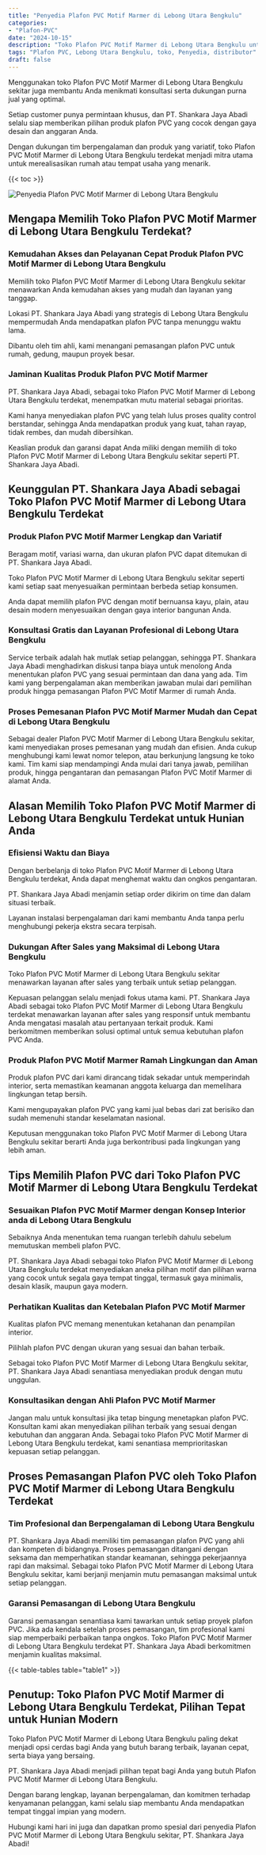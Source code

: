 ```yaml
---
title: "Penyedia Plafon PVC Motif Marmer di Lebong Utara Bengkulu"
categories: 
- "Plafon-PVC"
date: "2024-10-15"
description: "Toko Plafon PVC Motif Marmer di Lebong Utara Bengkulu untuk rumah, office, dan gerai. Produk terbaik, beragam motif, warna modern, dengan jasa penempatan oleh tim berpengalaman serta garansi resmi!|Servis penyediaan Plafon PVC Motif Marmer di Lebong Utara Bengkulu bagi kebutuhan tempat tinggal, perkantoran, atau gerai, dengan material unggulan dan instalasi oleh teknisi profesional serta jaminan resmi.|Pilihan Plafon PVC Motif Marmer di Lebong Utara Bengkulu yang andal untuk hunian, office, dan ritel, bersama produk unggulan dan instalasi oleh tenaga ahli ahli dan garansi resmi.|Distribusi Plafon PVC Motif Marmer di Lebong Utara Bengkulu bagi hunian, office, serta ritel, dengan plafon unggulan dan penempatan ditangani oleh tenaga ahli profesional, lengkap dengan kepastian resmi.}"
tags: "Plafon PVC, Lebong Utara Bengkulu, toko, Penyedia, distributor"
draft: false
---
```


Menggunakan toko Plafon PVC Motif Marmer di Lebong Utara Bengkulu sekitar juga membantu Anda menikmati konsultasi serta dukungan purna jual yang optimal.

Setiap customer punya permintaan khusus, dan PT. Shankara Jaya Abadi selalu siap memberikan pilihan produk plafon PVC yang cocok dengan gaya desain dan anggaran Anda.

Dengan dukungan tim berpengalaman dan produk yang variatif, toko Plafon PVC Motif Marmer di Lebong Utara Bengkulu terdekat menjadi mitra utama untuk merealisasikan rumah atau tempat usaha yang menarik.

{{< toc >}}

![Penyedia Plafon PVC Motif Marmer di Lebong Utara Bengkulu](/images/Plafon-PVC/Penyedia-Plafon-PVC-Motif-Marmer-di-Lebong-Utara-Bengkulu.png)


## Mengapa Memilih Toko Plafon PVC Motif Marmer di Lebong Utara Bengkulu Terdekat?

### Kemudahan Akses dan Pelayanan Cepat Produk Plafon PVC Motif Marmer di Lebong Utara Bengkulu

Memilih toko Plafon PVC Motif Marmer di Lebong Utara Bengkulu sekitar menawarkan Anda kemudahan akses yang mudah dan layanan yang tanggap.

Lokasi PT. Shankara Jaya Abadi yang strategis di Lebong Utara Bengkulu mempermudah Anda mendapatkan plafon PVC tanpa menunggu waktu lama.

Dibantu oleh tim ahli, kami menangani pemasangan plafon PVC untuk rumah, gedung, maupun proyek besar.

### Jaminan Kualitas Produk Plafon PVC Motif Marmer

PT. Shankara Jaya Abadi, sebagai toko Plafon PVC Motif Marmer di Lebong Utara Bengkulu terdekat, menempatkan mutu material sebagai prioritas.

Kami hanya menyediakan plafon PVC yang telah lulus proses quality control berstandar, sehingga Anda mendapatkan produk yang kuat, tahan rayap, tidak rembes, dan mudah dibersihkan.

Keaslian produk dan garansi dapat Anda miliki dengan memilih di toko Plafon PVC Motif Marmer di Lebong Utara Bengkulu sekitar seperti PT. Shankara Jaya Abadi.

## Keunggulan PT. Shankara Jaya Abadi sebagai Toko Plafon PVC Motif Marmer di Lebong Utara Bengkulu Terdekat

### Produk Plafon PVC Motif Marmer Lengkap dan Variatif

Beragam motif, variasi warna, dan ukuran plafon PVC dapat ditemukan di PT. Shankara Jaya Abadi.

Toko Plafon PVC Motif Marmer di Lebong Utara Bengkulu sekitar seperti kami setiap saat menyesuaikan permintaan berbeda setiap konsumen.

Anda dapat memilih plafon PVC dengan motif bernuansa kayu, plain, atau desain modern menyesuaikan dengan gaya interior bangunan Anda.

### Konsultasi Gratis dan Layanan Profesional di Lebong Utara Bengkulu

Service terbaik adalah hak mutlak setiap pelanggan, sehingga PT. Shankara Jaya Abadi menghadirkan diskusi tanpa biaya untuk menolong Anda menentukan plafon PVC yang sesuai permintaan dan dana yang ada. Tim kami yang berpengalaman akan memberikan jawaban mulai dari pemilihan produk hingga pemasangan Plafon PVC Motif Marmer di rumah Anda.

### Proses Pemesanan Plafon PVC Motif Marmer Mudah dan Cepat di Lebong Utara Bengkulu

Sebagai dealer Plafon PVC Motif Marmer di Lebong Utara Bengkulu sekitar, kami menyediakan proses pemesanan yang mudah dan efisien. Anda cukup menghubungi kami lewat nomor telepon, atau berkunjung langsung ke toko kami. Tim kami siap mendampingi Anda mulai dari tanya jawab, pemilihan produk, hingga pengantaran dan pemasangan Plafon PVC Motif Marmer di alamat Anda.

## Alasan Memilih Toko Plafon PVC Motif Marmer di Lebong Utara Bengkulu Terdekat untuk Hunian Anda

### Efisiensi Waktu dan Biaya

Dengan berbelanja di toko Plafon PVC Motif Marmer di Lebong Utara Bengkulu terdekat, Anda dapat menghemat waktu dan ongkos pengantaran.

PT. Shankara Jaya Abadi menjamin setiap order dikirim on time dan dalam situasi terbaik.

Layanan instalasi berpengalaman dari kami membantu Anda tanpa perlu menghubungi pekerja ekstra secara terpisah.

### Dukungan After Sales yang Maksimal di Lebong Utara Bengkulu

Toko Plafon PVC Motif Marmer di Lebong Utara Bengkulu sekitar menawarkan layanan after sales yang terbaik untuk setiap pelanggan.

Kepuasan pelanggan selalu menjadi fokus utama kami. PT. Shankara Jaya Abadi sebagai toko Plafon PVC Motif Marmer di Lebong Utara Bengkulu terdekat menawarkan layanan after sales yang responsif untuk membantu Anda mengatasi masalah atau pertanyaan terkait produk. Kami berkomitmen memberikan solusi optimal untuk semua kebutuhan plafon PVC Anda.

### Produk Plafon PVC Motif Marmer Ramah Lingkungan dan Aman

Produk plafon PVC dari kami dirancang tidak sekadar untuk memperindah interior, serta memastikan keamanan anggota keluarga dan memelihara lingkungan tetap bersih.

Kami mengupayakan plafon PVC yang kami jual bebas dari zat berisiko dan sudah memenuhi standar keselamatan nasional.

Keputusan menggunakan toko Plafon PVC Motif Marmer di Lebong Utara Bengkulu sekitar berarti Anda juga berkontribusi pada lingkungan yang lebih aman.

## Tips Memilih Plafon PVC dari Toko Plafon PVC Motif Marmer di Lebong Utara Bengkulu Terdekat

### Sesuaikan Plafon PVC Motif Marmer dengan Konsep Interior anda di Lebong Utara Bengkulu

Sebaiknya Anda menentukan tema ruangan terlebih dahulu sebelum memutuskan membeli plafon PVC.

PT. Shankara Jaya Abadi sebagai toko Plafon PVC Motif Marmer di Lebong Utara Bengkulu terdekat menyediakan aneka pilihan motif dan pilihan warna yang cocok untuk segala gaya tempat tinggal, termasuk gaya minimalis, desain klasik, maupun gaya modern.

### Perhatikan Kualitas dan Ketebalan Plafon PVC Motif Marmer

Kualitas plafon PVC memang menentukan ketahanan dan penampilan interior.

Pilihlah plafon PVC dengan ukuran yang sesuai dan bahan terbaik.

Sebagai toko Plafon PVC Motif Marmer di Lebong Utara Bengkulu sekitar, PT. Shankara Jaya Abadi senantiasa menyediakan produk dengan mutu unggulan.

### Konsultasikan dengan Ahli Plafon PVC Motif Marmer

Jangan malu untuk konsultasi jika tetap bingung menetapkan plafon PVC. Konsultan kami akan menyediakan pilihan terbaik yang sesuai dengan kebutuhan dan anggaran Anda. Sebagai toko Plafon PVC Motif Marmer di Lebong Utara Bengkulu terdekat, kami senantiasa memprioritaskan kepuasan setiap pelanggan.

## Proses Pemasangan Plafon PVC oleh Toko Plafon PVC Motif Marmer di Lebong Utara Bengkulu Terdekat

### Tim Profesional dan Berpengalaman di Lebong Utara Bengkulu

PT. Shankara Jaya Abadi memiliki tim pemasangan plafon PVC yang ahli dan kompeten di bidangnya. Proses pemasangan ditangani dengan seksama dan memperhatikan standar keamanan, sehingga pekerjaannya rapi dan maksimal. Sebagai toko Plafon PVC Motif Marmer di Lebong Utara Bengkulu sekitar, kami berjanji menjamin mutu pemasangan maksimal untuk setiap pelanggan.

### Garansi Pemasangan di Lebong Utara Bengkulu

Garansi pemasangan senantiasa kami tawarkan untuk setiap proyek plafon PVC. Jika ada kendala setelah proses pemasangan, tim profesional kami siap memperbaiki perbaikan tanpa ongkos. Toko Plafon PVC Motif Marmer di Lebong Utara Bengkulu terdekat PT. Shankara Jaya Abadi berkomitmen menjamin kualitas maksimal.

{{< table-tables table="table1" >}}

## Penutup: Toko Plafon PVC Motif Marmer di Lebong Utara Bengkulu Terdekat, Pilihan Tepat untuk Hunian Modern

Toko Plafon PVC Motif Marmer di Lebong Utara Bengkulu paling dekat menjadi opsi cerdas bagi Anda yang butuh barang terbaik, layanan cepat, serta biaya yang bersaing.

PT. Shankara Jaya Abadi menjadi pilihan tepat bagi Anda yang butuh Plafon PVC Motif Marmer di Lebong Utara Bengkulu.

Dengan barang lengkap, layanan berpengalaman, dan komitmen terhadap kenyamanan pelanggan, kami selalu siap membantu Anda mendapatkan tempat tinggal impian yang modern.

Hubungi kami hari ini juga dan dapatkan promo spesial dari penyedia Plafon PVC Motif Marmer di Lebong Utara Bengkulu sekitar, PT. Shankara Jaya Abadi!